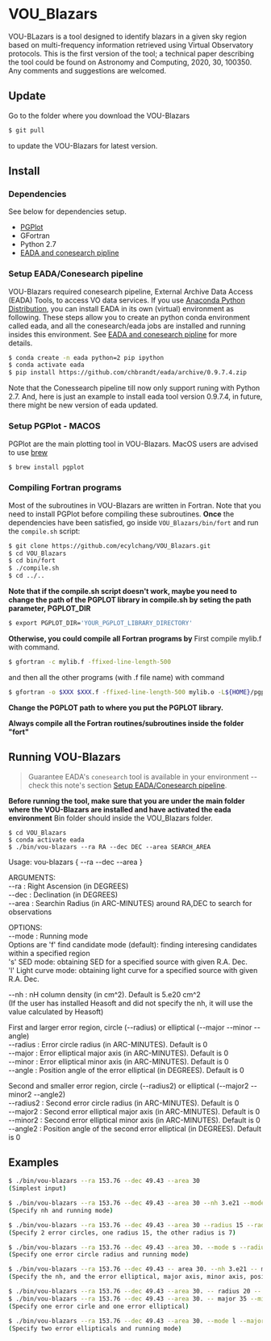 # VOU_Blazars

VOU-BLazars is a tool designed to identify blazars in a given sky region based on multi-frequency information retrieved using Virtual Observatory protocols. This is the first version of the tool; a technical paper describing the tool could be found on Astronomy and Computing, 2020, 30, 100350. Any comments and suggestions are welcomed.

## Update

Go to the folder where you download the VOU-Blazars

```bash
$ git pull
```

to update the VOU-Blazars for latest version.

## Install

### Dependencies

See below for dependencies setup.

* [PGPlot](http://www.astro.caltech.edu/~tjp/pgplot/)
* GFortran
* Python 2.7
* [EADA and conesearch pipline](https://github.com/chbrandt/eada)


### Setup EADA/Conesearch pipeline

VOU-Blazars required conesearch pipeline, External Archive Data Access (EADA) Tools, to access VO data services.
If you use [Anaconda Python Distribution](https://www.anaconda.com/download/), you can install EADA in its own (virtual) environment as following.
These steps allow you to create an python conda environment called eada, and all the conesearch/eada jobs are installed and running insides this environment.
See [EADA and conesearch pipline](https://github.com/chbrandt/eada) for more details.

```bash
$ conda create -n eada python=2 pip ipython
$ conda activate eada
$ pip install https://github.com/chbrandt/eada/archive/0.9.7.4.zip
```
Note that the Conessearch pipeline till now only support runing with Python 2.7. And, here is just an example to install eada tool version 0.9.7.4, in future, there might be new version of eada updated.


### Setup PGPlot - MACOS

PGPlot are the main plotting tool in VOU-Blazars. MacOS users are advised to use [brew](https://brew.sh/)
 
```bash
$ brew install pgplot
```

### Compiling Fortran programs

Most of the subroutines in VOU-Blazars are written in Fortran.
Note that you need to install PGPlot before compiling these subroutines.
**Once** the dependencies have been satisfied, go inside `VOU_Blazars/bin/fort` and run the `compile.sh` script:

```bash
$ git clone https://github.com/ecylchang/VOU_Blazars.git
$ cd VOU_Blazars
$ cd bin/fort
$ ./compile.sh
$ cd ../..
```
**Note that if the compile.sh script doesn't work, maybe you need to change the path of the PGPLOT library in compile.sh by seting the path parameter, PGPLOT_DIR**
```bash
$ export PGPLOT_DIR='YOUR_PGPLOT_LIBRARY_DIRECTORY'
```

**Otherwise, you could compile all Fortran programs by**
First compile mylib.f with command.
```bash
$ gfortran -c mylib.f -ffixed-line-length-500
```
and then all the other programs (with .f file name) with command
```bash
$ gfortran -o $XXX $XXX.f -ffixed-line-length-500 mylib.o -L${HOME}/pgplot -lpgplot
```
**Change the PGPLOT path to where you put the PGPLOT library.**

**Always compile all the Fortran routines/subroutines inside the folder "fort"**


## Running VOU-Blazars

> Guarantee EADA's `conesearch` tool is available in your environment -- check this note's section [Setup EADA/Conesearch pipeline](#setup-eadaconesearch-pipeline).

**Before running the tool, make sure that you are under the main folder where the VOU-Blazars are installed and have activated the eada environment** Bin folder should inside the VOU_Blazars folder.

```
$ cd VOU_Blazars
$ conda activate eada
$ ./bin/vou-blazars --ra RA --dec DEC --area SEARCH_AREA
```

Usage: vou-blazars { --ra <degrees> --dec <degrees> --area <arcmin> }

ARGUMENTS: <br />
 --ra     : Right Ascension (in DEGREES) <br />
 --dec    : Declination (in DEGREES) <br />
 --area   : Searchin Radius (in ARC-MINUTES) around RA,DEC to search for observations <br />

OPTIONS: <br />
--mode    : Running mode <br />
      Options are 'f' find candidate mode (default): finding interesing candidates within a specified region <br />
                          's' SED mode: obtaining SED for a specified source with given R.A. Dec. <br />
                          'l' Light curve mode: obtaining light curve for a specified source with given R.A. Dec. <br />

--nh      : nH column density (in cm^2). Default is 5.e20 cm^2 <br />
            (If the user has installed Heasoft and did not specify the nh, it will use the value calculated by Heasoft) <br />

First and larger error region, circle (--radius) or elliptical (--major --minor --angle) <br />
--radius  : Error circle radius (in ARC-MINUTES). Default is 0 <br />
--major   : Error elliptical major axis (in ARC-MINUTES). Default is 0 <br />
--minor   : Error elliptical minor axis (in ARC-MINUTES). Default is 0 <br />
--angle   : Position angle of the error elliptical (in DEGREES). Default is 0 <br />

Second and smaller error region, circle (--radius2) or elliptical (--major2 --minor2 --angle2) <br />
--radius2 : Second error circle radius (in ARC-MINUTES). Default is 0 <br />
--major2  : Second error elliptical major axis (in ARC-MINUTES). Default is 0 <br />
--minor2  : Second error elliptical minor axis (in ARC-MINUTES). Default is 0 <br />
--angle2  : Position angle of the second error elliptical (in DEGREES). Default is 0



## Examples

```bash
$ ./bin/vou-blazars --ra 153.76 --dec 49.43 --area 30
(Simplest input)

$ ./bin/vou-blazars --ra 153.76 --dec 49.43 --area 30 --nh 3.e21 --mode s
(Specify nh and running mode)

$ ./bin/vou-blazars --ra 153.76 --dec 49.43 --area 30 --radius 15 --radius2 7
(Specify 2 error circles, one radius 15, the other radius is 7)

$ ./bin/vou-blazars --ra 153.76 --dec 49.43 --area 30. --mode s --radius 15
(Specify one error circle radius and running mode)

$ ./bin/vou-blazars --ra 153.76 --dec 49.43 -- area 30. --nh 3.e21 -- major 15 --minor 10 --angle 120
(Specify the nh, and the error elliptical, major axis, minor axis, position angle)

$ ./bin/vou-blazars --ra 153.76 --dec 49.43 --area 30. -- radius 20 -- major2 15 --minor2 10 --angle2 120
$ ./bin/vou-blazars --ra 153.76 --dec 49.43 --area 30. -- major 35 --minor 10 --angle 120 -- radius2 20 
(Specify one error cirle and one error elliptical)

$ ./bin/vou-blazars --ra 153.76 --dec 49.43 --area 30. --mode l --major 15 --minor 10 --angle 120 --major2 5 --minor2 2 --angle2 90
(Specify two error ellipticals and running mode)
```

